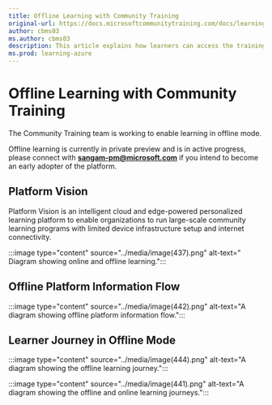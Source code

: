 ```yaml
---
title: Offline Learning with Community Training
original-url: https://docs.microsoftcommunitytraining.com/docs/learning-in-offline-mode
author: cbms03
ms.author: cbms03
description: This article explains how learners can access the training content in offline mode
ms.prod: learning-azure
---
```


# Offline Learning with Community Training

The Community Training team is working to enable learning in offline mode.

Offline learning is currently in private preview and is in active progress, please connect with **sangam-pm@microsoft.com** if you intend to become an early adopter of the platform.

## Platform Vision

Platform Vision is an intelligent cloud and edge-powered personalized learning platform to enable organizations to run large-scale community learning programs with limited device infrastructure setup and internet connectivity.

:::image type="content" source="../media/image(437).png" alt-text=" Diagram showing online and offline learning.":::

## Offline Platform Information Flow

:::image type="content" source="../media/image(442).png" alt-text="A diagram showing offline platform information flow.":::

## Learner Journey in Offline Mode

:::image type="content" source="../media/image(444).png" alt-text="A diagram showing the offline learning journey.":::

:::image type="content" source="../media/image(441).png" alt-text="A diagram showing the offline and online learning journeys.":::
